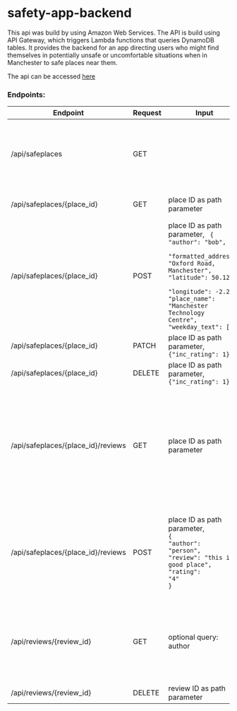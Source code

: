 # safety-app-backend

This api was build by using Amazon Web Services. The API is build using API Gateway, which triggers Lambda functions that queries DynamoDB tables.
It provides the backend for an app directing users who might find themselves in potentially unsafe or uncomfortable situations when in Manchester to safe places near them. 

The api can be accessed [here](https://2aw2ojaww1.execute-api.eu-west-2.amazonaws.com/api)


### Endpoints: 

Endpoint                           | Request | Input | Returns                                                                                                                                                                                                                                                                                                                                                  |
| ---------------------------------- | ------- | ------- | ------------------------------------------------------------------------------------------------------------------------------------------------------------------------------------------------------------------------------------------------------------------------------------------------------------------------------------------------------- |
| /api/safeplaces               | GET   |  | Gets all the safe places from the database. Returns <code>"Items": [ <br> {<br>  "place_id": "ChIJ0VTAWfCue0gRFM2lcIaciFY"},<br>  {"place_id": "ChIJB_4uquyxe0gRcLqDm4_2N4k"}, ...]</code>|                                                                                                                                                       |
| /api/safeplaces/{place_id}    | GET   | place ID as path parameter | <code>"Item": <br>{<br>"place_id": "ChIJ0VTAWfCue0gRFM2lcIaciFY"}</code>|                                                                                                                                                       |
| /api/safeplaces/{place_id}    | POST  | place ID as path parameter, <code> { "author": "bob",<br> "formatted_address": "Oxford Road, Manchester", <br>"latitude": 50.123, <br>"longitude": -2.24, <br>"place_name": "Manchester Technology Centre", <br>"weekday_text": [] }| Returns the posted safeplace |                                                                                                                                                      |
| /api/safeplaces/{place_id}    | PATCH  | place ID as path parameter, <br> <code>{"inc_rating": 1}</code>  | Returns the posted place. TBC </code>|                                                                                                                                                       |
| /api/safeplaces/{place_id}    | DELETE  | place ID as path parameter, <br> <code>{"inc_rating": 1}</code>  | Returns 204. |                                                                                                                                                       |
| /api/safeplaces/{place_id}/reviews   | GET  | place ID as path parameter  | Returns all reviews for a place. <code>"Items": <br>[ <br>{<br>"place_id": "ChIJ0VTAWfCue0gRFM2lcIaciFY",<br>"rating": "5",<br>"review_id": "1",<br>"author": "NotWeirdo",<br>"body": "Was turbo safe, man"<br>}<br>...<br>]</code>|                                                                                                                                                       |
| /api/safeplaces/{place_id}/reviews   | POST  | place ID as path parameter,<br><code>{<br>"author": "person",<br>"review": "this is a good place",<br>"rating": "4"<br>} | Returns the posted review. <code>{<br>"place_id": "ChIJ0VTAWfCue0gRFM2lcIaciFY",<br>"review_id": "0a16454f-1ef5-4f32-98c1-82255beff330", <br>"author": "person",<br>"review": "this is a good place",<br>"rating": "4"<br>}</code>|                                                                                                                                                       |
| /api/reviews/{review_id}    | GET   | optional query: author | Returns the specfied review. <code>{<br>"rating": "5",<br> "review_id": "0a16454f-1ef5-4f32-98c1-82255beff330", <br>"place_id": "abcdef12345", <br>"body": "super safe", <br>"author": "me"<br>}</code>|                                                                                                                                                       |
| /api/reviews/{review_id}    | DELETE   | review ID as path parameter | Returns 204.|                                                                                                                                                       |
